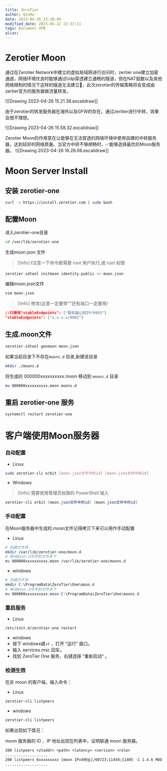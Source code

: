 ```yaml
---
title: ZeroTier
author: QinMo
date: 2023-04-26 23:30:09
modified_date: 2023-05-22 22:37:11 
tags: Document VPN
alias: 
---
```


# Zerotier Moon
通过在Zerotier Network中建立的虚拟局域网进行访问时，zertier one建立加密通道，网络环境优良时能够通过Udp穿透建立通畅的隧道，但在NAT层数以及其他网络限制的情况下这样的隧道无法建立🚫，此次zerotier的传输策略将会变成由zertier官方的服务器做流量转发。

![[Drawing 2023-04-26 15.21.36.excalidraw]]

由于zerotier的转发服务器在海外以及GFW的存在，通过zeritier进行中转，效果会很不理想。

![[Drawing 2023-04-26 15.58.32.excalidraw]]

Zerotier Moon的作用意在让能够在无法穿透的网络环境中使用自建的中转服务器，达到较好的网络质量。当官方中转不够顺畅时，✅能够选择最优的Moon服务器。
![[Drawing 2023-04-26 16.28.06.excalidraw]]

# Moon Server Install

## 安装 zerotier-one
```bash
curl -s https://install.zerotier.com | sudo bash
```

## 配置Moon

进入zerotier-one目录
```bash
cd /var/lib/zerotier-one
```

生成moon.json 文件
> [!info]
>❗注意一下命令都需要 root 用户执行,或 root 权限


```Bash
zerotier-idtool initmoon identity.public >> moon.json
```

编辑moon.josn文件
```bash
vim moon.json
```

> [!info]
> 修改(这里一定要带""还有端口一定要用/


```json
//只修改"stableEndpoints": ["服务器公网IP/9993"]
"stableEndpoints": ["x.x.x.x/9993"]
```

## 生成.moon文件
```bash
zerotier-idtool genmoon moon.json
```

如果当前目录下不存在`moons.d` 目录,新建该目录
```bash
mkdir ./moons.d
```

将生成的 000000xxxxxxxxxx.moon 移动到 `moons.d` 目录
```bash
mv 000000xxxxxxxxxx.moon moons.d
```

## 重启 zerotier-one 服务
```bash
systemctl restart zerotier-one
```

# 客户端使用Moon服务器

### 自动配置
- Linux
```bash
sudo zerotier-cli orbit [moon.json文件中的id] [moon.json文件中的id]
```
- Windows
> [!info]
> 需要使用管理员权限的 PowerShell 输入


```PowerShell
zerotier-cli orbit [moon.json文件中的id] [moon.json文件中的id]
```

### 手动配置
在Moon服务器中生成的.moon文件记得拷贝下来可以用作手动配置
- Linux
```bash
# 创建文件夹
mkdir /var/lib/zerotier-one/moon.d
# 移动moon.d文件到文件夹下
mv 000000xxxxxxxxxx.moon /var/lib/zerotier-one/moons.d
```
- windows
```PowerShell
# 创建文件夹
mkdir C:\ProgramData\ZeroTier\One\moon.d
# 移动moon.d文件到文件夹下
mv 000000xxxxxxxxxx.moon C:\ProgramData\ZeroTier\One\moons.d
```

### 重启服务
- Linux
```bash
/etc/init.d/zerotier-one restart
```
- windows
-   按下 windows键+r ，打开 “运行” 窗口。
-   输入 services.msc 回车。
-   找到 ZeroTier One 服务，右键选择 “重新启动” 。

### 检测生效
在非 moon 的客户端，输入命令：
- Linux
```bash
zerotier-cli listpeers
```
- windows
```PowerShell
zerotier-cli listpeers
```

如果出现如下情况：

 moon 服务器的 ID 、IP 地址出现在列表中，证明联通 moon 服务器。
```txt
200 listpeers <ztaddr> <path> <latency> <version> <role> 
................... 
200 listpeers 6xxxxxxxxx [moon IPv4地址]/60723;11450;11405 -1 1.4.6 MOON 
...................
```